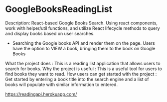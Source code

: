 # GoogleBooksReadingList


Description:
React-based Google Books Search. Using react components, work with helper/util functions, and utilize React lifecycle methods to query and display books based on user searches.

- Searching the Google books API and render them on the page. Users have the option to VIEW a book, bringing them to the book on Google Books

What the project does : This is a reading list application that allows users to search for books.
Why the project is useful : This is a useful tool for users to find books they want to read.
How users can get started with the project : Get started by entering a book title into the search engine and a list of books will populate with similar information to entered. 

https://readingapi.herokuapp.com/


